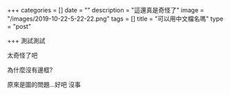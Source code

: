 +++
categories = []
date = ""
description = "這還真是奇怪了"
image = "/images/2019-10-22-5-22-22.png"
tags = []
title = "可以用中文檔名嗎"
type = "post"

+++
測試測試

太奇怪了吧

為什麼沒有邊框?

原來是圖的問題…好吧 沒事